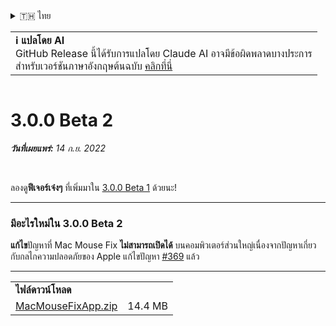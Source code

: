 <details>
<summary>🇹🇭 ไทย</summary>

[🇬🇧 English (GitHub)](https://github.com/noah-nuebling/mac-mouse-fix/releases/tag/3.0.0-Beta-2)\
[🇦🇩 Català](https://redirect.macmousefix.com/?target=mmf-release&tag=3.0.0-Beta-2&locale=ca)\
[🇩🇪 Deutsch](https://redirect.macmousefix.com/?target=mmf-release&tag=3.0.0-Beta-2&locale=de)\
[🇪🇸 Español](https://redirect.macmousefix.com/?target=mmf-release&tag=3.0.0-Beta-2&locale=es)\
[🇫🇷 Français](https://redirect.macmousefix.com/?target=mmf-release&tag=3.0.0-Beta-2&locale=fr)\
[🇮🇩 Indonesia](https://redirect.macmousefix.com/?target=mmf-release&tag=3.0.0-Beta-2&locale=id)\
[🇮🇹 Italiano](https://redirect.macmousefix.com/?target=mmf-release&tag=3.0.0-Beta-2&locale=it)\
[🇭🇺 Magyar](https://redirect.macmousefix.com/?target=mmf-release&tag=3.0.0-Beta-2&locale=hu)\
[🇳🇱 Nederlands](https://redirect.macmousefix.com/?target=mmf-release&tag=3.0.0-Beta-2&locale=nl)\
[🇵🇱 Polski](https://redirect.macmousefix.com/?target=mmf-release&tag=3.0.0-Beta-2&locale=pl)\
[🇧🇷 Português (Brasil)](https://redirect.macmousefix.com/?target=mmf-release&tag=3.0.0-Beta-2&locale=pt-BR)\
[🇵🇹 Português (Portugal)](https://redirect.macmousefix.com/?target=mmf-release&tag=3.0.0-Beta-2&locale=pt-PT)\
[🇷🇴 Română](https://redirect.macmousefix.com/?target=mmf-release&tag=3.0.0-Beta-2&locale=ro)\
[🇸🇪 Svenska](https://redirect.macmousefix.com/?target=mmf-release&tag=3.0.0-Beta-2&locale=sv)\
[🇻🇳 Tiếng Việt](https://redirect.macmousefix.com/?target=mmf-release&tag=3.0.0-Beta-2&locale=vi)\
[🇹🇷 Türkçe](https://redirect.macmousefix.com/?target=mmf-release&tag=3.0.0-Beta-2&locale=tr)\
[🇨🇿 Čeština](https://redirect.macmousefix.com/?target=mmf-release&tag=3.0.0-Beta-2&locale=cs)\
[🇬🇷 Ελληνικά](https://redirect.macmousefix.com/?target=mmf-release&tag=3.0.0-Beta-2&locale=el)\
[🇷🇺 Русский](https://redirect.macmousefix.com/?target=mmf-release&tag=3.0.0-Beta-2&locale=ru)\
[🇺🇦 Українська](https://redirect.macmousefix.com/?target=mmf-release&tag=3.0.0-Beta-2&locale=uk)\
[🇮🇱 עברית](https://redirect.macmousefix.com/?target=mmf-release&tag=3.0.0-Beta-2&locale=he)\
[🇸🇦 العربية](https://redirect.macmousefix.com/?target=mmf-release&tag=3.0.0-Beta-2&locale=ar)\
[🇮🇳 हिन्दी](https://redirect.macmousefix.com/?target=mmf-release&tag=3.0.0-Beta-2&locale=hi)\
**🇹🇭 ไทย**\
[🇨🇳 中文 (简体)](https://redirect.macmousefix.com/?target=mmf-release&tag=3.0.0-Beta-2&locale=zh-Hans)\
[🇨🇳 中文 (繁體)](https://redirect.macmousefix.com/?target=mmf-release&tag=3.0.0-Beta-2&locale=zh-Hant)\
[🇭🇰 中文（香港)](https://redirect.macmousefix.com/?target=mmf-release&tag=3.0.0-Beta-2&locale=zh-HK)\
[🇯🇵 日本語](https://redirect.macmousefix.com/?target=mmf-release&tag=3.0.0-Beta-2&locale=ja)\
[🇰🇷 한국어](https://redirect.macmousefix.com/?target=mmf-release&tag=3.0.0-Beta-2&locale=ko)\
[Help translate Mac Mouse Fix to different languages!](https://github.com/noah-nuebling/mac-mouse-fix/discussions/731)
</details>
<table align=><td>
<b>ℹ️ แปลโดย AI</b><br>
GitHub Release นี้ได้รับการแปลโดย Claude AI อาจมีข้อผิดพลาดบางประการ<br>
สำหรับเวอร์ชันภาษาอังกฤษต้นฉบับ <a href="https://github.com/noah-nuebling/mac-mouse-fix/releases/tag/3.0.0-Beta-2">คลิกที่นี่</a>
</td></table>

<table></table>

# 3.0.0 Beta 2
***วันที่เผยแพร่:** 14 ก.ย. 2022*

<br>

ลองดู**ฟีเจอร์เจ๋งๆ** ที่เพิ่มมาใน [3.0.0 Beta 1](https://redirect.macmousefix.com/?target=mmf-release&tag=3.0.0-Beta-1.1&locale=th) ด้วยนะ!

---

### มีอะไรใหม่ใน 3.0.0 Beta 2

**แก้ไข**ปัญหาที่ Mac Mouse Fix **ไม่สามารถเปิดได้** บนคอมพิวเตอร์ส่วนใหญ่เนื่องจากปัญหาเกี่ยวกับกลไกความปลอดภัยของ Apple แก้ไขปัญหา [#369](https://github.com/noah-nuebling/mac-mouse-fix/issues/369) แล้ว

---

<table align="start">
<tr>
    <td colspan=2>
        <b>ไฟล์ดาวน์โหลด</b>
    </td>
</tr>
<tr>
    <td><a href="https://github.com/noah-nuebling/mac-mouse-fix/releases/download/3.0.0-Beta-2/MacMouseFixApp.zip">MacMouseFixApp.zip</a></td>
    <td>14.4 MB</td>
</tr>
</table>